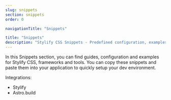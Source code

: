```yaml
---
slug: snippets
section: snippets
order: 0

navigationTitle: "Snippets"

title: "Snippets"
description: "Stylify CSS Snippets - Predefined configuration, examples and a lot more to simplify web development."
---
```


In this Snippets section, you can find guides, configuration and examples for Stylify CSS, frameworks and tools.
You can copy these snippets and paste them into your application to quickly setup your dev environment.

Integrations:
- <nuxt-link to="/snippets/stylify">Stylify</nuxt-link>
- <nuxt-link to="/snippets/astro">Astro.build</nuxt-link>

